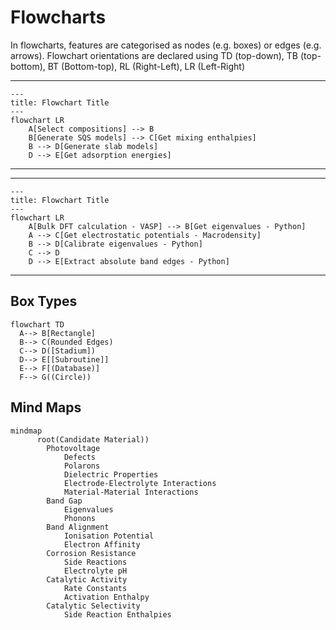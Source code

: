 # Flowcharts
In flowcharts, features are categorised as nodes (e.g. boxes) or edges (e.g. arrows).
Flowchart orientations are declared using TD (top-down), TB (top-bottom), BT (Bottom-top), RL (Right-Left), LR (Left-Right)

---
```mermaid
---
title: Flowchart Title
---
flowchart LR
    A[Select compositions] --> B
    B[Generate SQS models] --> C[Get mixing enthalpies]
    B --> D[Generate slab models]
    D --> E[Get adsorption energies]
```
---
---
```mermaid
---
title: Flowchart Title
---
flowchart LR
    A[Bulk DFT calculation - VASP] --> B[Get eigenvalues - Python]
    A --> C[Get electrostatic potentials - Macrodensity]
    B --> D[Calibrate eigenvalues - Python]
    C --> D
    D --> E[Extract absolute band edges - Python]
```
---


## Box Types
```mermaid
flowchart TD
  A--> B[Rectangle]
  B--> C(Rounded Edges)
  C--> D([Stadium])
  D--> E[[Subroutine]]
  E--> F[(Database)]
  F--> G((Circle))
```

## Mind Maps
```mermaid
mindmap
      root(Candidate Material))
        Photovoltage
            Defects
            Polarons
            Dielectric Properties
            Electrode-Electrolyte Interactions
            Material-Material Interactions
        Band Gap
            Eigenvalues
            Phonons 
        Band Alignment
            Ionisation Potential
            Electron Affinity
        Corrosion Resistance
            Side Reactions
            Electrolyte pH
        Catalytic Activity
            Rate Constants
            Activation Enthalpy
        Catalytic Selectivity
            Side Reaction Enthalpies
```
